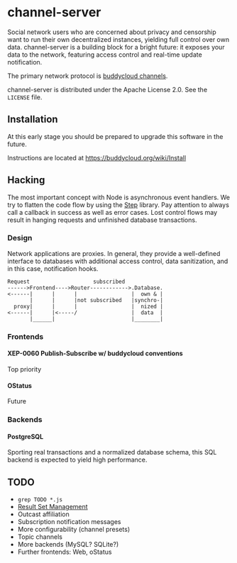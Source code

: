 # channel-server

Social network users who are concerned about privacy and censorship
want to run their own decentralized instances, yielding full control
over own data. channel-server is a building block for a bright future:
it exposes your data to the network, featuring access control and
real-time update notification.

The primary network protocol is
[buddycloud channels](http://buddycloud.org/).

channel-server is distributed under the Apache License 2.0. See the
`LICENSE` file.

## Installation

At this early stage you should be prepared to upgrade this software in
the future.

Instructions are located at https://buddycloud.org/wiki/Install


## Hacking

The most important concept with Node is asynchronous event
handlers. We try to flatten the code flow by using the
[Step](http://github.com/creationix/step) library. Pay attention to
always call a callback in success as well as error cases. Lost control
flows may result in hanging requests and unfinished database
transactions.

### Design

Network applications are proxies. In general, they provide a
well-defined interface to databases with additional access control,
data sanitization, and in this case, notification hooks.

    Request                    subscribed
    ------>Frontend---->Router------------>.Database.
    <------|      |      |                 |  own & |
           |      |      |not subscribed   |synchro-|
      proxy|      |      |                 |  nized |
    <------|      |<-----/                 |  data  |
           |______|                        |________|

### Frontends

#### XEP-0060 Publish-Subscribe w/ buddycloud conventions

Top priority

#### OStatus

Future

### Backends

#### PostgreSQL

Sporting real transactions and a normalized database schema, this SQL
backend is expected to yield high performance.


## TODO

* `grep TODO *.js`
* [Result Set Management](http://xmpp.org/extensions/xep-0059.html)
* Outcast affiliation
* Subscription notification messages
* More configurability (channel presets)
* Topic channels
* More backends (MySQL? SQLite?)
* Further frontends: Web, oStatus